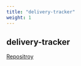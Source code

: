 ```yaml
---
title: "delivery-tracker"
weight: 1
---
```


## delivery-tracker
[Repositroy](https://github.com/shlee322/delivery-tracker)


